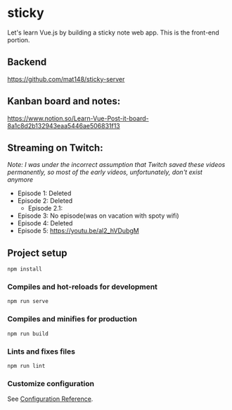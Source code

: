 # sticky

Let's learn Vue.js by building a sticky note web app.
This is the front-end portion.

## Backend
https://github.com/mat148/sticky-server

## Kanban board and notes:
https://www.notion.so/Learn-Vue-Post-it-board-8a1c8d2b132943eaa5446ae506831f13

## Streaming on Twitch:
*Note: I was under the incorrect assumption that Twitch saved these videos permanently, so most of the early videos, unfortunately, don't exist anymore*
- Episode 1: Deleted
- Episode 2: Deleted
    - Episode 2.1: 
- Episode 3: No episode(was on vacation with spoty wifi)
- Episode 4: Deleted
- Episode 5: https://youtu.be/al2_hVDubgM

## Project setup
```
npm install
```

### Compiles and hot-reloads for development
```
npm run serve
```

### Compiles and minifies for production
```
npm run build
```

### Lints and fixes files
```
npm run lint
```

### Customize configuration
See [Configuration Reference](https://cli.vuejs.org/config/).
